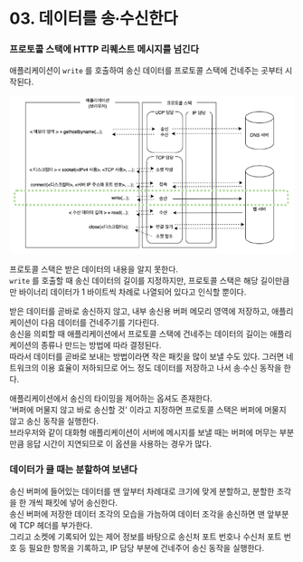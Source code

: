 # 03. 데이터를 송∙수신한다

### 프로토콜 스택에 HTTP 리퀘스트 메시지를 넘긴다

애플리케이션이 `write` 를 호출하여 송신 데이터를 프로토콜 스택에 건네주는 곳부터 시작된다.

![송신](images/IMG_02_02_02.png)

프로토콜 스택은 받은 데이터의 내용을 알지 못한다.  
`write` 를 호출할 때 송신 데이터의 길이를 지정하지만, 프로토콜 스택은 해당 길이만큼만 바이너리 데이터가 1 바이트씩 차례로 나열되어 있다고 인식할 뿐이다.

받은 데이터를 곧바로 송신하지 않고, 내부 송신용 버퍼 메모리 영역에 저장하고, 애플리케이션이 다음 데이터를 건네주기를 기다린다.  
송신을 의뢰할 때 애플리케이션에서 프로토콜 스택에 건네주는 데이터의 길이는 애플리케이션의 종류나 만드는 방법에 따라 결정된다.  
따라서 데이터를 곧바로 보내는 방법이라면 작은 패킷을 많이 보낼 수도 있다. 그러면 네트워크의 이용 효율이 저하되므로 어느 정도 데이터를 저장하고 나서 송∙수신 동작을 한다.

애플리케이션에서 송신의 타이밍을 제어하는 옵셔도 존재한다.  
'버퍼에 머물지 않고 바로 송신할 것' 이라고 지정하면 프로토콜 스택은 버퍼에 머물지 않고 송신 동작을 실행한다.  
브라우저와 같이 대화형 애플리케이션이 서버에 메시지를 보낼 때는 버퍼에 머무는 부분만큼 응답 시간이 지연되므로 이 옵션을 사용하는 경우가 많다.

### 데이터가 클 때는 분할하여 보낸다

송신 버퍼에 들어있는 데이터를 맨 앞부터 차례대로 크기에 맞게 분할하고, 분할한 조각을 한 개씩 패킷에 넣어 송신한다.  
송신 버퍼에 저장한 데이터 조각의 모습을 가늠하여 데이터 조각을 송신하면 맨 앞부분에 TCP 헤더를 부가한다.  
그리고 소켓에 기록되어 있는 제어 정보를 바탕으로 송신처 포트 번호나 수신처 포트 번호 등 필요한 항목을 기록하고, IP 담당 부분에 건네주어 송신 동작을 실행한다.